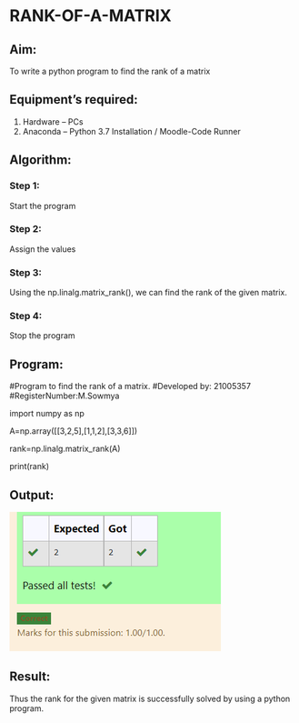 # RANK-OF-A-MATRIX
## Aim:
To write a python program to find the rank of a matrix
## Equipment’s required:
1. 	Hardware – PCs
2. 	Anaconda – Python 3.7 Installation / Moodle-Code Runner
## Algorithm:
### Step 1:
Start the program
### Step 2:
Assign the values 
### Step 3: 
Using the np.linalg.matrix_rank(), we can find the rank of the given matrix.
### Step 4:
Stop the program 
## Program:
#Program to find the rank of a matrix.
#Developed by:  21005357
#RegisterNumber:M.Sowmya

import numpy as np

A=np.array([[3,2,5],[1,1,2],[3,3,6]])

rank=np.linalg.matrix_rank(A)

print(rank)

## Output:
![output](https://github.com/MSowmya28/RANK-OF-A-MATRIX/blob/main/rank.png?raw=true)
## Result:
Thus the rank for the given matrix is successfully solved by  using a python program.

